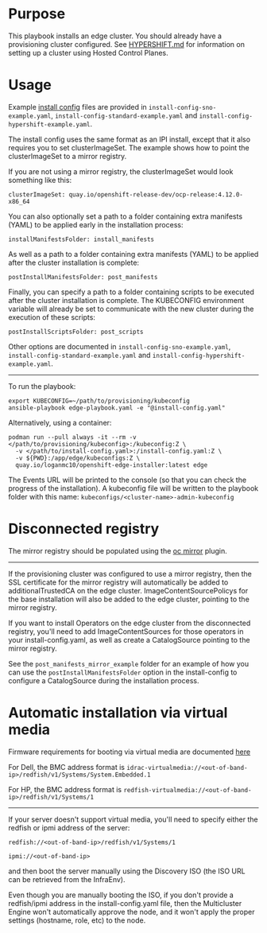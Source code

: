 # Purpose
This playbook installs an edge cluster. You should already have a provisioning cluster configured. See [HYPERSHIFT.md](docs/HYPERSHIFT.md) for information on setting up a cluster using Hosted Control Planes.
# Usage
Example [install config](https://docs.openshift.com/container-platform/latest/installing/installing_bare_metal_ipi/ipi-install-installation-workflow.html#additional-resources_config) files are provided in ```install-config-sno-example.yaml```, ```install-config-standard-example.yaml``` and ```install-config-hypershift-example.yaml```.

The install config uses the same format as an IPI install, except that it also requires you to set clusterImageSet. The example shows how to point the clusterImageSet to a mirror registry.

If you are not using a mirror registry, the clusterImageSet would look something like this:
```
clusterImageSet: quay.io/openshift-release-dev/ocp-release:4.12.0-x86_64
```
You can also optionally set a path to a folder containing extra manifests (YAML) to be applied early in the installation process:
```
installManifestsFolder: install_manifests
```
As well as a path to a folder containing extra manifests (YAML) to be applied after the cluster installation is complete:
```
postInstallManifestsFolder: post_manifests
```
Finally, you can specify a path to a folder containing scripts to be executed after the cluster installation is complete. The KUBECONFIG environment variable will already be set to communicate with the new cluster during the execution of these scripts:
```
postInstallScriptsFolder: post_scripts
```
Other options are documented in ```install-config-sno-example.yaml```, ```install-config-standard-example.yaml``` and ```install-config-hypershift-example.yaml```.

---
To run the playbook:
```
export KUBECONFIG=~/path/to/provisioning/kubeconfig
ansible-playbook edge-playbook.yaml -e "@install-config.yaml"
```
Alternatively, using a container:
```
podman run --pull always -it --rm -v </path/to/provisioning/kubeconfig>:/kubeconfig:Z \
  -v </path/to/install-config.yaml>:/install-config.yaml:Z \
  -v ${PWD}:/app/edge/kubeconfigs:Z \
  quay.io/loganmc10/openshift-edge-installer:latest edge
```
The Events URL will be printed to the console (so that you can check the progress of the installation). A kubeconfig file will be written to the playbook folder with this name: ```kubeconfigs/<cluster-name>-admin-kubeconfig```
# Disconnected registry

The mirror registry should be populated using the [oc mirror](https://docs.openshift.com/container-platform/latest/installing/disconnected_install/installing-mirroring-disconnected.html) plugin.

---

If the provisioning cluster was configured to use a mirror registry, then the SSL certificate for the mirror registry will automatically be added to additionalTrustedCA on the edge cluster. ImageContentSourcePolicys for the base installation will also be added to the edge cluster, pointing to the mirror registry.

If you want to install Operators on the edge cluster from the disconnected registry, you'll need to add ImageContentSources for those operators in your install-config.yaml, as well as create a CatalogSource pointing to the mirror registry.

See the ```post_manifests_mirror_example``` folder for an example of how you can use the ```postInstallManifestsFolder``` option in the install-config to configure a CatalogSource during the installation process.
# Automatic installation via virtual media
Firmware requirements for booting via virtual media are documented [here](https://docs.openshift.com/container-platform/latest/installing/installing_bare_metal_ipi/ipi-install-prerequisites.html#ipi-install-firmware-requirements-for-installing-with-virtual-media_ipi-install-prerequisites)

For Dell, the BMC address format is ```idrac-virtualmedia://<out-of-band-ip>/redfish/v1/Systems/System.Embedded.1```

For HP, the BMC address format is ```redfish-virtualmedia://<out-of-band-ip>/redfish/v1/Systems/1```

---
If your server doesn't support virtual media, you'll need to specify either the redfish or ipmi address of the server:

```redfish://<out-of-band-ip>/redfish/v1/Systems/1```

```ipmi://<out-of-band-ip>```

and then boot the server manually using the Discovery ISO (the ISO URL can be retrieved from the InfraEnv).

Even though you are manually booting the ISO, if you don't provide a redfish/ipmi address in the install-config.yaml file, then the Multicluster Engine won't automatically approve the node, and it won't apply the proper settings (hostname, role, etc) to the node.
